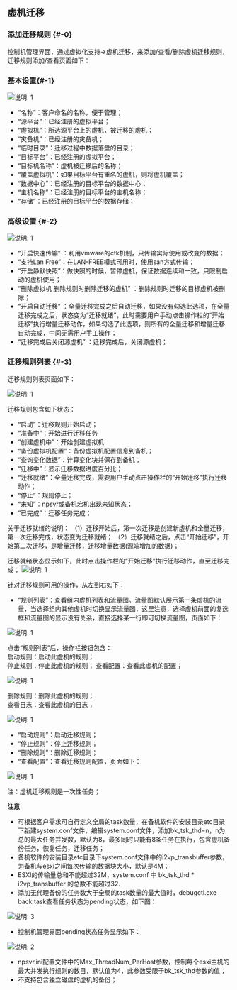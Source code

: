 ## 虚机迁移

### 添加迁移规则 {#-0}

控制机管理界面，通过虚拟化支持-&gt;虚机迁移，来添加/查看/删除虚机迁移规则，迁移规则添加/查看页面如下：

### 基本设置{#-1}

![说明: 1](/assets/V6.118042709.png)

*   “名称”：客户命名的名称，便于管理；
*   “源平台”：已经注册的虚拟平台；
*   “虚拟机”：所选源平台上的虚机，被迁移的虚机；
*   “灾备机”：已经注册的灾备机；
*   “临时目录”：迁移过程中数据落盘的目录；
*   “目标平台”：已经注册的虚拟平台；
*   “目标机名称”：虚机被迁移后的名称；
*   “覆盖虚拟机”：如果目标平台有重名的虚机，则将虚机覆盖；
*   “数据中心”：已经注册的目标平台的数据中心；
*   “主机名称”：已经注册的目标平台的主机名称；
*   “存储”：已经注册的目标平台的数据存储；

### 高级设置 {#-2}

![说明: 1](/assets/V6.118042710.png)

* “开启快速传输” ：利用vmware的ctk机制，只传输实际使用或改变的数据；
* “支持Lan Free”：在LAN-FREE模式可用时，使用san方式传输；
* “开启静默快照”：做快照的时候，暂停虚机，保证数据连续和一致，只限制启动的虚机使用；
* “删除虚拟机 删除规则时删除迁移的虚机” ：删除规则时迁移的目标虚机被删除；
* “开启自动迁移” ：全量迁移完成之后自动迁移，如果没有勾选此选项，在全量迁移完成之后，状态变为“迁移就绪”，此时需要用户手动点击操作栏的“开始迁移”执行增量迁移动作，如果勾选了此选项，则所有的全量迁移和增量迁移自动完成，中间无需用户手工操作；
* “迁移完成后关闭源虚机” ：迁移完成后，关闭源虚机；

### 迁移规则列表 {#-3}

迁移规则列表页面如下：

![说明: 1](/assets/V6.11811052002.png)

迁移规则包含如下状态：

* “启动”：迁移规则开始启动；
* “准备中”：开始进行迁移任务
* “创建虚机中”：开始创建虚拟机
* “备份虚拟机配置”：备份虚拟机配置信息到备机；
* “查询变化数据”：计算变化块并保存到备机；
* “迁移中”：显示迁移数据进度百分比；
* “迁移就绪”：全量迁移完成，需要用户手动点击操作栏的“开始迁移”执行迁移动作；
* “停止”：规则停止；
* “未知”：npsvr或备机宕机出现未知状态；
* “已完成”：迁移任务完成；

关于迁移就绪的说明：
（1）迁移开始后，第一次迁移是创建新虚机和全量迁移，第一次迁移完成，状态变为迁移就绪；
（2）迁移就绪之后，点击“开始迁移”，开始第二次迁移，是增量迁移，迁移增量数据(源端增加的数据)；

迁移就绪状态显示如下，此时点击操作栏的“开始迁移”执行迁移动作，直至迁移完成；
![说明: 1](/assets/V6.11811052009.png)

针对迁移规则可用的操作，从左到右如下：

*   “规则列表”：查看组内虚机列表和流量图。流量图默认展示第一条虚机的流量，当选择组内其他虚机时切换显示流量图，这里注意，选择虚机前面的复选框和流量图的显示没有关系，直接选择某一行即可切换流量图，页面如下：

![说明: 1](/assets/V6.11811052003.png)

点击“规则列表”后，操作栏按钮包含：  
启动规则：启动此虚机的规则；  
停止规则：停止此虚机的规则；
查看配置：查看此虚机的配置；

![说明: 1](/assets/V6.11811052004.png)

删除规则：删除此虚机的规则；  
查看日志：查看此虚机的日志； 

![说明: 1](/assets/V6.11811081011.png)

*   “启动规则”：启动迁移规则；
*   “停止规则”：停止迁移规则；
*   “删除规则”：删除迁移规则；
*   “查看配置”：查看迁移规则配置，页面如下：

![说明: 1](/assets/V6.11811052013.png)

注：虚机迁移规则是一次性任务；

**注意**

* 可根据客户需求可自行定义全局的task数量，在备机软件的安装目录etc目录下新建system.conf文件，编辑system.conf文件，添加bk\_tsk\_thd=n，n为总的最大任务并发数，默认为8，最多同时只能有8条任务在执行，包含虚机备份任务，恢复任务，迁移任务；
* 备机软件的安装目录etc目录下system.conf文件中的i2vp_transbuffer参数，为备机与esxi之间每次传输的数据块大小，默认是4M；
* ESXI的传输量总和不能超过32M，system.conf 中 bk\_tsk\_thd \* i2vp\_transbuffer 的总数不能超过32. 
* 添加无代理备份的任务数大于全局的task数量的最大值时，debugctl.exe back task查看任务状态为pending状态，如下图：

![说明: 3](/assets/V6.036973.png)

* 控制机管理界面pending状态任务显示如下：

![说明: 2](/assets/V6.036999.png)

* npsvr.ini配置文件中的Max\_ThreadNum\_PerHost参数，控制每个esxi主机的最大并发执行规则的数目，默认值为4，此参数受限于bk\_tsk\_thd参数的值；
* 不支持包含独立磁盘的虚机的备份；